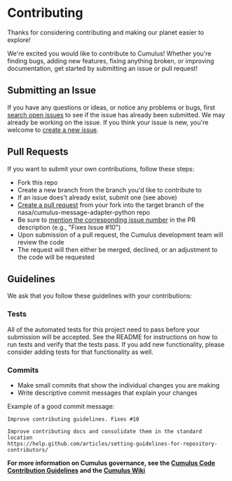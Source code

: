 # Contributing

Thanks for considering contributing and making our planet easier to explore!

We're excited you would like to contribute to Cumulus! Whether you're finding
bugs, adding new features, fixing anything broken, or improving documentation,
get started by submitting an issue or pull request!

## Submitting an Issue

If you have any questions or ideas, or notice any problems or bugs, first
[search open issues] to see if the issue has already been submitted. We may
already be working on the issue. If you think your issue is new, you're welcome
to [create a new issue].

## Pull Requests

If you want to submit your own contributions, follow these steps:

* Fork this repo
* Create a new branch from the branch you'd like to contribute to
* If an issue does't already exist, submit one (see above)
* [Create a pull request] from your fork into the target branch of the
  nasa/cumulus-message-adapter-python repo
* Be sure to [mention the corresponding issue number] in the PR description
  (e.g., "Fixes Issue #10")
* Upon submission of a pull request, the Cumulus development team will review
  the code
* The request will then either be merged, declined, or an adjustment to the code
  will be requested

## Guidelines

We ask that you follow these guidelines with your contributions:

### Tests

All of the automated tests for this project need to pass before your submission
will be accepted. See the README for instructions on how to run tests and verify
that the tests pass. If you add new functionality, please consider adding tests
for that functionality as well.

### Commits

* Make small commits that show the individual changes you are making
* Write descriptive commit messages that explain your changes

Example of a good commit message:

```plain
Improve contributing guidelines. Fixes #10

Improve contributing docs and consolidate them in the standard location
https://help.github.com/articles/setting-guidelines-for-repository-contributors/
```

**For more information on Cumulus governance, see the [Cumulus Code Contribution
Guidelines] and the [Cumulus Wiki]**

[search open issues]:
  https://github.com/cumulus-nasa/cumulus-message-adapter-python/issues
[create a new issue]:
  https://github.com/cumulus-nasa/cumulus-message-adapter-python/issues/new
[create a pull request]:
  https://help.github.com/articles/creating-a-pull-request/
[mention the corresponding issue number]:
  https://help.github.com/articles/closing-issues-using-keywords/
[cumulus code contribution guidelines]:
  https://docs.google.com/document/d/14J_DS6nyQ32BpeVjdR-YKfzHAzFB299tKghPGshXUTU/edit
[cumulus wiki]:
  https://wiki.earthdata.nasa.gov/display/CUMULUS/Cumulus
